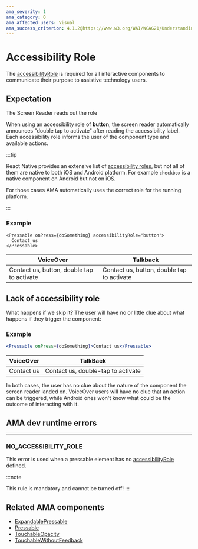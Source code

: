 ```yaml
---
ama_severity: 1
ama_category: O
ama_affected_users: Visual
ama_success_criterion: 4.1.2@https://www.w3.org/WAI/WCAG21/Understanding/name-role-value.html
---
```


# Accessibility Role

The [accessibilityRole](https://reactnative.dev/docs/accessibility#accessibilityrole) is required for all interactive components to communicate their purpose to assistive technology users.

## Expectation

<ScreenReader>
    <When title="The user focuses the component">
        <Then title="The Screen Reader reads out the label">
            <And>The Screen Reader reads out the role</And>
        </Then>
    </When>
</ScreenReader>

When using an accessibility role of **button**, the screen reader automatically announces "double tap to activate" after reading the accessibility label.
Each accessibility role informs the user of the component type and available actions.

:::tip

React Native provides an extensive list of [accessibility roles](https://reactnative.dev/docs/accessibility#accessibilityrole), but not all of them are native to both iOS and Android platform.
For example `checkbox` is a native component on Android but not on iOS.

For those cases AMA automatically uses the correct role for the running platform.

:::

### Example

```tsx
<Pressable onPress={doSomething} accessibilityRole="button">
  Contact us
</Pressable>
```

| VoiceOver                                  | Talkback                                   |
| ------------------------------------------ | ------------------------------------------ |
| Contact us, button, double tap to activate | Contact us, button, double tap to activate |

## Lack of accessibility role

What happens if we skip it? The user will have no or little clue about what happens if they trigger the component:

### Example

```jsx
<Pressable onPress={doSomething}>Contact us</Pressable>
```

| VoiceOver  | TalkBack                           |
| ---------- | ---------------------------------- |
| Contact us | Contact us, double-tap to activate |

In both cases, the user has no clue about the nature of the component the screen reader landed on.
VoiceOver users will have no clue that an action can be triggered, while Android ones won't know what could be the outcome of interacting with it.

## AMA dev runtime errors <DevOnly />

---

### NO_ACCESSIBILITY_ROLE <Must />

This error is used when a pressable element has no [accessibilityRole](https://reactnative.dev/docs/accessibility#accessibilityrole) defined.

:::note

This rule is mandatory and cannot be turned off!
:::

## Related AMA components

- [ExpandablePressable](/core/components/expandablepressable)
- [Pressable](/core/components/pressable)
- [TouchableOpacity](/core/components/touchableopacity)
- [TouchableWithoutFeedback](/core/components/TouchableWithoutFeedback)

